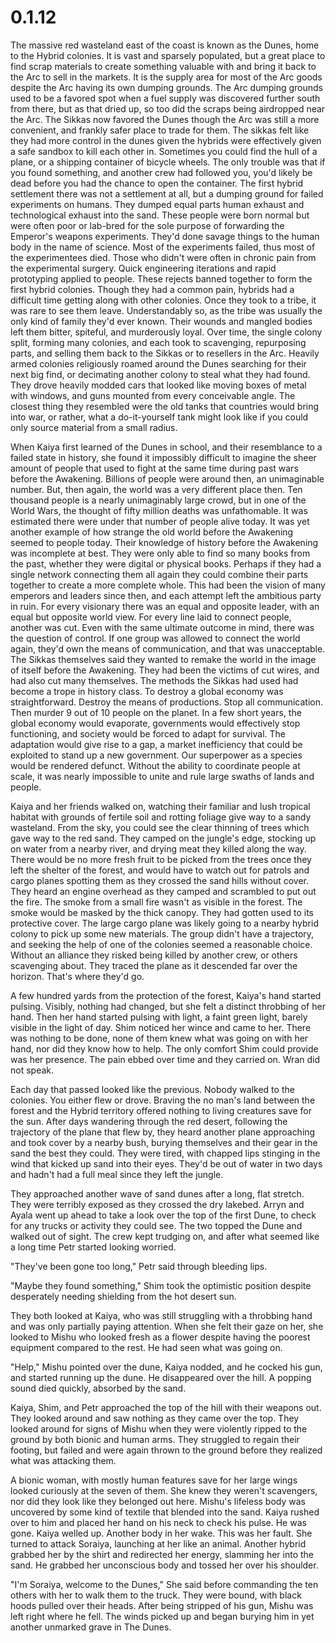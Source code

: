 # 0.1.12

The massive red wasteland east of the coast is known as the Dunes, home to the Hybrid colonies. It is vast and sparsely populated, but a great place to find scrap materials to create something valuable with and bring it back to the Arc to sell in the markets. It is the supply area for most of the Arc goods despite the Arc having its own dumping grounds. The Arc dumping grounds used to be a favored spot when a fuel supply was discovered further south from there, but as that dried up, so too did the scraps being airdropped near the Arc. The Sikkas now favored the Dunes though the Arc was still a more convenient, and frankly safer place to trade for them. The sikkas felt like they had more control in the dunes given the hybrids were effectively given a safe sandbox to kill each other in. Sometimes you could find the hull of a plane, or a shipping container of bicycle wheels. The only trouble was that if you found something, and another crew had followed you, you&#39;d likely be dead before you had the chance to open the container. The first hybrid settlement there was not a settlement at all, but a dumping ground for failed experiments on humans. They dumped equal parts human exhaust and technological exhaust into the sand. These people were born normal but were often poor or lab-bred for the sole purpose of forwarding the Emperor&#39;s weapons experiments. They&#39;d done savage things to the human body in the name of science. Most of the experiments failed, thus most of the experimentees died. Those who didn&#39;t were often in chronic pain from the experimental surgery. Quick engineering iterations and rapid prototyping applied to people. These rejects banned together to form the first hybrid colonies. Though they had a common pain, hybrids had a difficult time getting along with other colonies. Once they took to a tribe, it was rare to see them leave. Understandably so, as the tribe was usually the only kind of family they&#39;d ever known. Their wounds and mangled bodies left them bitter, spiteful, and murderously loyal. Over time, the single colony split, forming many colonies, and each took to scavenging, repurposing parts, and selling them back to the Sikkas or to resellers in the Arc. Heavily armed colonies religiously roamed around the Dunes searching for their next big find, or decimating another colony to steal what they had found. They drove heavily modded cars that looked like moving boxes of metal with windows, and guns mounted from every conceivable angle. The closest thing they resembled were the old tanks that countries would bring into war, or rather, what a do-it-yourself tank might look like if you could only source material from a small radius.

When Kaiya first learned of the Dunes in school, and their resemblance to a failed state in history, she found it impossibly difficult to imagine the sheer amount of people that used to fight at the same time during past wars before the Awakening. Billions of people were around then, an unimaginable number. But, then again, the world was a very different place then. Ten thousand people is a nearly unimaginably large crowd, but in one of the World Wars, the thought of fifty million deaths was unfathomable. It was estimated there were under that number of people alive today. It was yet another example of how strange the old world before the Awakening seemed to people today. Their knowledge of history before the Awakening was incomplete at best. They were only able to find so many books from the past, whether they were digital or physical books. Perhaps if they had a single network connecting them all again they could combine their parts together to create a more complete whole. This had been the vision of many emperors and leaders since then, and each attempt left the ambitious party in ruin. For every visionary there was an equal and opposite leader, with an equal but opposite world view. For every line laid to connect people, another was cut. Even with the same ultimate outcome in mind, there was the question of control. If one group was allowed to connect the world again, they&#39;d own the means of communication, and that was unacceptable. The Sikkas themselves said they wanted to remake the world in the image of itself before the Awakening. They had been the victims of cut wires, and had also cut many themselves. The methods the Sikkas had used had become a trope in history class. To destroy a global economy was straightforward. Destroy the means of productions. Stop all communication. Then murder 9 out of 10 people on the planet. In a few short years, the global economy would evaporate, governments would effectively stop functioning, and society would be forced to adapt for survival. The adaptation would give rise to a gap, a market inefficiency that could be exploited to stand up a new government. Our superpower as a species would be rendered defunct. Without the ability to coordinate people at scale, it was nearly impossible to unite and rule large swaths of lands and people.

Kaiya and her friends walked on, watching their familiar and lush tropical habitat with grounds of fertile soil and rotting foliage give way to a sandy wasteland. From the sky, you could see the clear thinning of trees which gave way to the red sand. They camped on the jungle&#39;s edge, stocking up on water from a nearby river, and drying meat they killed along the way. There would be no more fresh fruit to be picked from the trees once they left the shelter of the forest, and would have to watch out for patrols and cargo planes spotting them as they crossed the sand hills without cover. They heard an engine overhead as they camped and scrambled to put out the fire. The smoke from a small fire wasn&#39;t as visible in the forest. The smoke would be masked by the thick canopy. They had gotten used to its protective cover. The large cargo plane was likely going to a nearby hybrid colony to pick up some new materials. The group didn&#39;t have a trajectory, and seeking the help of one of the colonies seemed a reasonable choice. Without an alliance they risked being killed by another crew, or others scavenging about. They traced the plane as it descended far over the horizon. That&#39;s where they&#39;d go.

A few hundred yards from the protection of the forest, Kaiya&#39;s hand started pulsing. Visibly, nothing had changed, but she felt a distinct throbbing of her hand. Then her hand started pulsing with light, a faint green light, barely visible in the light of day. Shim noticed her wince and came to her. There was nothing to be done, none of them knew what was going on with her hand, nor did they know how to help. The only comfort Shim could provide was her presence. The pain ebbed over time and they carried on. Wran did not speak.

Each day that passed looked like the previous. Nobody walked to the colonies. You either flew or drove. Braving the no man&#39;s land between the forest and the Hybrid territory offered nothing to living creatures save for the sun. After days wandering through the red desert, following the trajectory of the plane that flew by, they heard another plane approaching and took cover by a nearby bush, burying themselves and their gear in the sand the best they could. They were tired, with chapped lips stinging in the wind that kicked up sand into their eyes. They&#39;d be out of water in two days and hadn&#39;t had a full meal since they left the jungle.

They approached another wave of sand dunes after a long, flat stretch. They were terribly exposed as they crossed the dry lakebed. Arryn and Ayala went up ahead to take a look over the top of the first Dune, to check for any trucks or activity they could see. The two topped the Dune and walked out of sight. The crew kept trudging on, and after what seemed like a long time Petr started looking worried.

&quot;They&#39;ve been gone too long,&quot; Petr said through bleeding lips.

&quot;Maybe they found something,&quot; Shim took the optimistic position despite desperately needing shielding from the hot desert sun.

They both looked at Kaiya, who was still struggling with a throbbing hand and was only partially paying attention. When she felt their gaze on her, she looked to Mishu who looked fresh as a flower despite having the poorest equipment compared to the rest. He had seen what was going on.

&quot;Help,&quot; Mishu pointed over the dune, Kaiya nodded, and he cocked his gun, and started running up the dune. He disappeared over the hill. A popping sound died quickly, absorbed by the sand.

Kaiya, Shim, and Petr approached the top of the hill with their weapons out. They looked around and saw nothing as they came over the top. They looked around for signs of Mishu when they were violently ripped to the ground by both bionic and human arms. They struggled to regain their footing, but failed and were again thrown to the ground before they realized what was attacking them.

A bionic woman, with mostly human features save for her large wings looked curiously at the seven of them. She knew they weren&#39;t scavengers, nor did they look like they belonged out here. Mishu&#39;s lifeless body was uncovered by some kind of textile that blended into the sand. Kaiya rushed over to him and placed her hand on his neck to check his pulse. He was gone. Kaiya welled up. Another body in her wake. This was her fault. She turned to attack Soraiya, launching at her like an animal. Another hybrid grabbed her by the shirt and redirected her energy, slamming her into the sand. He grabbed her unconscious body and tossed her over his shoulder.

&quot;I&#39;m Soraiya, welcome to the Dunes,&quot; She said before commanding the ten others with her to walk them to the truck. They were bound, with black hoods pulled over their heads. After being stripped of his gun, Mishu was left right where he fell. The winds picked up and began burying him in yet another unmarked grave in The Dunes.

#
